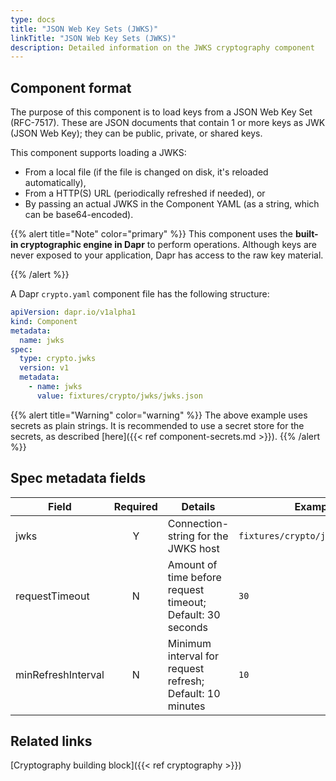 ```yaml
---
type: docs
title: "JSON Web Key Sets (JWKS)"
linkTitle: "JSON Web Key Sets (JWKS)"
description: Detailed information on the JWKS cryptography component
---
```


## Component format

The purpose of this component is to load keys from a JSON Web Key Set (RFC-7517). These are JSON documents that contain 1 or more keys as JWK (JSON Web Key); they can be public, private, or shared keys.

This component supports loading a JWKS:
- From a local file (if the file is changed on disk, it's reloaded automatically),
- From a HTTP(S) URL (periodically refreshed if needed), or 
- By passing an actual JWKS in the Component YAML (as a string, which can be base64-encoded).

{{% alert title="Note" color="primary" %}}
This component uses the **built-in cryptographic engine in Dapr** to perform operations. Although keys are never exposed to your application, Dapr has access to the raw key material.

{{% /alert %}}

A Dapr `crypto.yaml` component file has the following structure:

```yaml
apiVersion: dapr.io/v1alpha1
kind: Component
metadata:
  name: jwks
spec:
  type: crypto.jwks
  version: v1
  metadata:
    - name: jwks
      value: fixtures/crypto/jwks/jwks.json
```

{{% alert title="Warning" color="warning" %}}
The above example uses secrets as plain strings. It is recommended to use a secret store for the secrets, as described [here]({{< ref component-secrets.md >}}).
{{% /alert %}}

## Spec metadata fields

| Field              | Required | Details | Example |
|--------------------|:--------:|---------|---------|
| jwks               | Y        | Connection-string for the JWKS host  | `fixtures/crypto/jwks/jwks.json`
| requestTimeout     | N        | Amount of time before request timeout; Default: 30 seconds  | `30`
| minRefreshInterval | N        | Minimum interval for request refresh; Default: 10 minutes  | `10`

## Related links
[Cryptography building block]({{< ref cryptography >}})